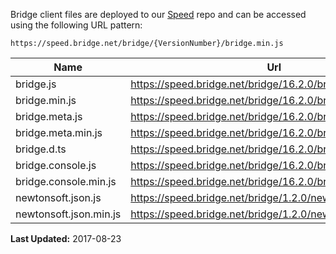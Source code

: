 Bridge client files are deployed to our [Speed](https://github.com/bridgedotnet/Speed/tree/master/bridge) repo and can be accessed using the following URL pattern:

```
https://speed.bridge.net/bridge/{VersionNumber}/bridge.min.js
```

Name | Url
---- | ----
bridge.js | https://speed.bridge.net/bridge/16.2.0/bridge.js
bridge.min.js | https://speed.bridge.net/bridge/16.2.0/bridge.min.js
bridge.meta.js | https://speed.bridge.net/bridge/16.2.0/bridge.meta.js
bridge.meta.min.js | https://speed.bridge.net/bridge/16.2.0/bridge.meta.min.js
bridge.d.ts | https://speed.bridge.net/bridge/16.2.0/bridge.d.ts
bridge.console.js | https://speed.bridge.net/bridge/16.2.0/bridge.console.js
bridge.console.min.js | https://speed.bridge.net/bridge/16.2.0/bridge.console.min.js
newtonsoft.json.js | https://speed.bridge.net/bridge/1.2.0/newtonsoft.json.js
newtonsoft.json.min.js | https://speed.bridge.net/bridge/1.2.0/newtonsoft.json.min.js

**Last Updated:** 2017-08-23
